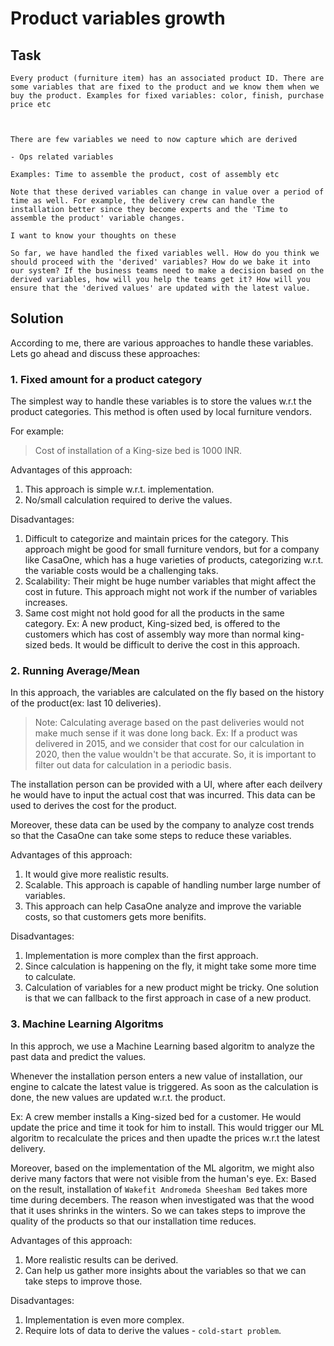 # Product variables growth

## Task

```
Every product (furniture item) has an associated product ID. There are some variables that are fixed to the product and we know them when we buy the product. Examples for fixed variables: color, finish, purchase price etc



There are few variables we need to now capture which are derived

- Ops related variables

Examples: Time to assemble the product, cost of assembly etc

Note that these derived variables can change in value over a period of time as well. For example, the delivery crew can handle the installation better since they become experts and the 'Time to assemble the product' variable changes.

I want to know your thoughts on these

So far, we have handled the fixed variables well. How do you think we should proceed with the 'derived' variables? How do we bake it into our system? If the business teams need to make a decision based on the derived variables, how will you help the teams get it? How will you ensure that the 'derived values' are updated with the latest value.
```

## Solution

According to me, there are various approaches to handle these variables. Lets go ahead and discuss these approaches:

### 1. Fixed amount for a product category

The simplest way to handle these variables is to store the values w.r.t the product categories. This method is often used by local furniture vendors.

For example:

> Cost of installation of a King-size bed is 1000 INR.

Advantages of this approach:

1. This approach is simple w.r.t. implementation.
2. No/small calculation required to derive the values.

Disadvantages:

1. Difficult to categorize and maintain prices for the category. This approach might be good for small furniture vendors, but for a company like CasaOne, which has a huge varieties of products, categorizing w.r.t. the variable costs would be a challenging taks.
2. Scalability: Their might be huge number variables that might affect the cost in future. This approach might not work if the number of variables increases.
3. Same cost might not hold good for all the products in the same category. Ex: A new product, King-sized bed, is offered to the customers which has cost of assembly way more than normal king-sized beds. It would be difficult to derive the cost in this approach.

### 2. Running Average/Mean

In this approach, the variables are calculated on the fly based on the history of the product(ex: last 10 deliveries).

> Note: Calculating average based on the past deliveries would not make much sense if it was done long back. Ex: If a product was delivered in 2015, and we consider that cost for our calculation in 2020, then the value wouldn't be that accurate. So, it is important to filter out data for calculation in a periodic basis.

The installation person can be provided with a UI, where after each deilvery he would have to input the actual cost that was incurred. This data can be used to derives the cost for the product.

Moreover, these data can be used by the company to analyze cost trends so that the CasaOne can take some steps to reduce these variables.

Advantages of this approach:

1. It would give more realistic results.
2. Scalable. This approach is capable of handling number large number of variables.
3. This approach can help CasaOne analyze and improve the variable costs, so that customers gets more benifits.

Disadvantages:

1. Implementation is more complex than the first approach.
2. Since calculation is happening on the fly, it might take some more time to calculate.
3. Calculation of variables for a new product might be tricky. One solution is that we can fallback to the first approach in case of a new product.

### 3. Machine Learning Algoritms

In this approch, we use a Machine Learning based algoritm to analyze the past data and predict the values.

Whenever the installation person enters a new value of installation, our engine to calcate the latest value is triggered. As soon as the calculation is done, the new values are updated w.r.t. the product.

Ex: A crew member installs a King-sized bed for a customer. He would update the price and time it took for him to install. This would trigger our ML algoritm to recalculate the prices and then upadte the prices w.r.t the latest delivery.

Moreover, based on the implementation of the ML algoritm, we might also derive many factors that were not visible from the human's eye. Ex: Based on the result, installation of `Wakefit Andromeda Sheesham Bed` takes more time during decembers. The reason when investigated was that the wood that it uses shrinks in the winters. So we can takes steps to improve the quality of the products so that our installation time reduces.

Advantages of this approach:

1. More realistic results can be derived.
2. Can help us gather more insights about the variables so that we can take steps to improve those.

Disadvantages:

1. Implementation is even more complex.
2. Require lots of data to derive the values - `cold-start problem`.
